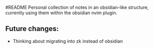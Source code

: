  #README
Personal collection of notes in an obsidian-like structure, currently using them within the obsidian nvim plugin. 


## Future changes: 
- Thinking about migrating into zk instead of obsidian

